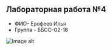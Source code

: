 ## Лабораторная работа №4
- ФИО- Ерофеев Илья 
- Группа - ББСО-02-18

![Image alt](https://github.com/FOREST1493/oslabs/raw/master/docker/screenshot.png)
